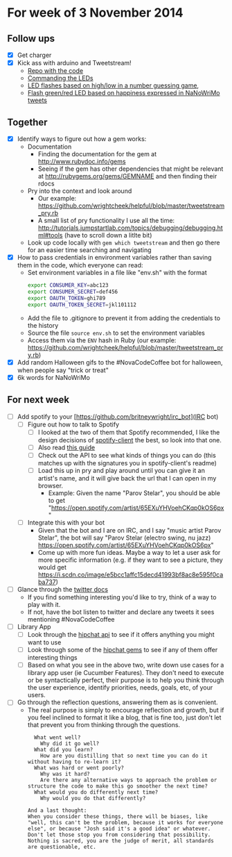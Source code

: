 # For week of 3 November 2014

## Follow ups

  - [x] Get charger
  - [x] Kick ass with arduino and Tweetstream!
    * [Repo with the code](https://github.com/britneywright/robots)
    * [Commanding the LEDs](https://vine.co/v/OOM3iPIAhIj)
    * [LED flashes based on high/low in a number guessing game](https://vine.co/v/OOQPnmiEnel),
    * [Flash green/red LED based on happiness expressed in NaNoWriMo tweets](https://vine.co/v/OOJngmx39Uh)

## Together
- [x] Identify ways to figure out how a gem works:
  * Documentation
    * Finding the documentation for the gem at http://www.rubydoc.info/gems
    * Seeing if the gem has other dependencies that might be relevant at http://rubygems.org/gems/GEMNAME and then finding their rdocs
  * Pry into the context and look around
    * Our example: https://github.com/wrightcheek/helpful/blob/master/tweetstream_pry.rb
    * A small list of pry functionality I use all the time: http://tutorials.jumpstartlab.com/topics/debugging/debugging.html#tools (have to scroll down a litlte bit)
  * Look up code locally with `gem which tweetstream` and then go there for an easier time searching and navigating
- [x] How to pass credentials in environment variables rather than saving them in the code, which everyone can read:
  * Set environment variables in a file like "env.sh" with the format
    ```sh
    export CONSUMER_KEY=abc123
    export CONSUMER_SECRET=def456
    export OAUTH_TOKEN=ghi789
    export OAUTH_TOKEN_SECRET=jkl101112
    ```
  * Add the file to .gitignore to prevent it from adding the credentials to the history
  * Source the file `source env.sh` to set the environment variables
  * Access them via the `ENV` hash in Ruby (our example: https://github.com/wrightcheek/helpful/blob/master/tweetstream_pry.rb)
- [x] Add random Halloween gifs to the #NovaCodeCoffee bot for halloween, when people say "trick or treat"
- [x] 6k words for NaNoWriMo

## For next week

- [ ] Add spotify to your [https://github.com/britneywright/irc_bot](IRC bot)
  - [ ] Figure out how to talk to Spotify
    - [ ] I looked at the two of them that Spotify recommended, I like the design decisions of [spotify-client](https://github.com/icoretech/spotify-client) the best, so look into that one.
    - [ ] Also read [this guide](https://developer.spotify.com/web-api/user-guide/)
    - [ ] Check out the API to see what kinds of things you can do (this matches up with the signatures you in spotify-client's readme)
    - [ ] Load this up in pry and play around until you can give it an artist's name, and it will give back the url that I can open in my browser.
      * Example: Given the name "Parov Stelar", you should be able to get "https://open.spotify.com/artist/65EXuYHVoehCKqp0kOS6px"
  - [ ] Integrate this with your bot
    * Given that the bot and I are on IRC, and I say "music artist Parov Stelar", the bot will say "Parov Stelar (electro swing, nu jazz) https://open.spotify.com/artist/65EXuYHVoehCKqp0kOS6px"
    * Come up with more fun ideas. Maybe a way to let a user ask for more specific information (e.g. if they want to see a picture, they would get https://i.scdn.co/image/e5bcc1affc15decd41993bf8ac8e595f0caba737)
- [ ] Glance through the [twitter docs](http://www.rubydoc.info/gems/twitter)
  * If you find something interesting you'd like to try, think of a way to play with it.
  * If not, have the bot listen to twitter and declare any tweets it sees mentioning #NovaCodeCoffee
- [ ] Library App
  - [ ] Look through the [hipchat api](https://www.hipchat.com/docs/api) to see if it offers anything you might want to use
  - [ ] Look through some of the [hipchat gems](http://rubygems.org/search?query=hipchat) to see if any of them offer interesting things
  - [ ] Based on what you see in the above two, write down use cases for a library app user (ie Cucumber Features). They don't need to execute or be syntactically perfect, their purpose is to help you think through the user experience, identify priorities, needs, goals, etc, of your users.
- [ ] Go through the reflection questions, answering them as is convenient.
  * The real purpose is simply to encourage reflection and growth, but if you feel inclined to format it like a blog, that is fine too, just don't let that prevent you from thinking through the questions.
    ```
      What went well?
        Why did it go well?
      What did you learn?
        How are you distilling that so next time you can do it without having to re-learn it?
      What was hard or went poorly?
        Why was it hard?
        Are there any alternative ways to approach the problem or structure the code to make this go smoother the next time?
      What would you do differently next time?
        Why would you do that differently?

    And a last thought:
    When you consider these things, there will be biases, like "well, this can't be the problem, because it works for everyone else", or because "Josh said it's a good idea" or whatever. Don't let those stop you from considering that possibility. Nothing is sacred, you are the judge of merit, all standards are questionable, etc.
    ```

